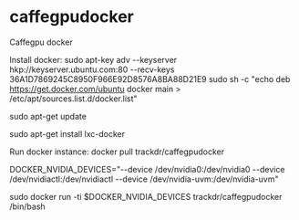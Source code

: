 # caffegpudocker
Caffegpu docker

Install docker:
sudo apt-key adv --keyserver hkp://keyserver.ubuntu.com:80 --recv-keys 36A1D7869245C8950F966E92D8576A8BA88D21E9
sudo sh -c "echo deb https://get.docker.com/ubuntu docker main > /etc/apt/sources.list.d/docker.list" 

sudo apt-get update

sudo apt-get install lxc-docker

Run docker instance:
docker pull trackdr/caffegpudocker

DOCKER_NVIDIA_DEVICES="--device /dev/nvidia0:/dev/nvidia0 --device /dev/nvidiactl:/dev/nvidiactl --device /dev/nvidia-uvm:/dev/nvidia-uvm"

sudo docker run -ti $DOCKER_NVIDIA_DEVICES trackdr/caffegpudocker /bin/bash
